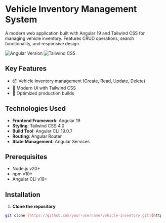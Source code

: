 # Vehicle Inventory Management System

A modern web application built with Angular 19 and Tailwind CSS for managing vehicle inventory. Features CRUD operations, search functionality, and responsive design.

![Angular Version](https://img.shields.io/badge/Angular-19.0.7-%23DD0031?logo=angular)
![Tailwind CSS](https://img.shields.io/badge/Tailwind_CSS-3.4.3-%2306B6D4?logo=tailwind-css)

## Key Features
- 📦 Vehicle inventory management (Create, Read, Update, Delete)
- 🎨 Modern UI with Tailwind CSS
- 🚀 Optimized production builds

## Technologies Used
- **Frontend Framework**: Angular 19
- **Styling**: Tailwind CSS 4.0
- **Build Tool**: Angular CLI 19.0.7
- **Routing**: Angular Router
- **State Management**: Angular Services

## Prerequisites
- Node.js v20+
- npm v10+
- Angular CLI v19+

## Installation

1. **Clone the repository**
```bash
git clone [https://github.com/your-username/vehicle-inventory.git](https://github.com/LazaroDevelop/Vehicle-Front-end-manager)
